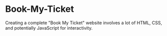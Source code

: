 # Book-My-Ticket
Creating a complete "Book My Ticket" website involves a lot of HTML, CSS, and potentially JavaScript for interactivity. 
